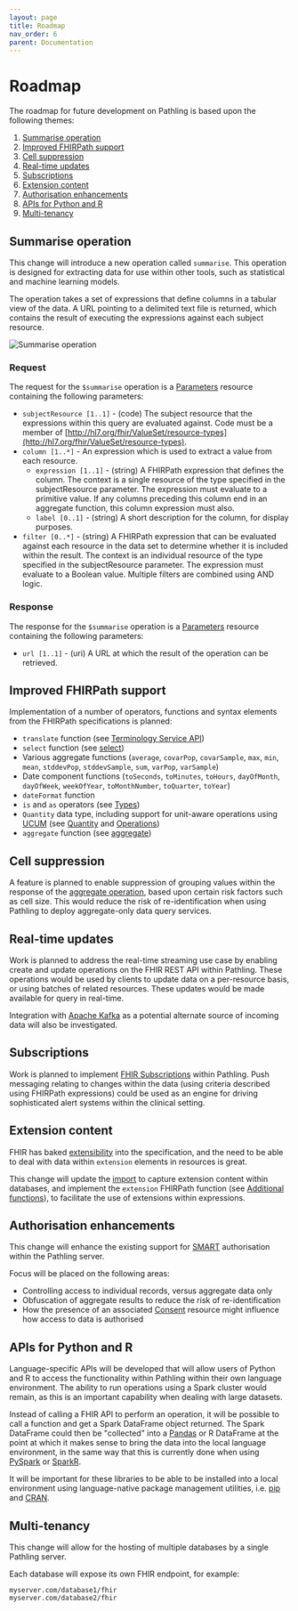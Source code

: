 ```yaml
---
layout: page
title: Roadmap
nav_order: 6
parent: Documentation
---
```


# Roadmap

The roadmap for future development on Pathling is based upon the following
themes:

1. [Summarise operation](#summarise-operation)
2. [Improved FHIRPath support](#improved-fhirpath-support)
3. [Cell suppression](#cell-suppression)
4. [Real-time updates](#real-time-updates)
5. [Subscriptions](#subscriptions)
6. [Extension content](#extension-content)
7. [Authorisation enhancements](#authorisation-enhancements)
8. [APIs for Python and R](#apis-for-python-and-r)
9. [Multi-tenancy](#multi-tenancy)

## Summarise operation

This change will introduce a new operation called `summarise`. This operation is
designed for extracting data for use within other tools, such as statistical and
machine learning models.

The operation takes a set of expressions that define columns in a tabular view
of the data. A URL pointing to a delimited text file is returned, which contains
the result of executing the expressions against each subject resource.

<img src="/images/summarise.png" 
     srcset="/images/summarise@2x.png 2x, /images/summarise.png 1x"
     alt="Summarise operation" />

### Request

The request for the `$summarise` operation is a
[Parameters](https://hl7.org/fhir/R4/parameters.html) resource containing the
following parameters:

- `subjectResource [1..1]` - (code) The subject resource that the expressions
  within this query are evaluated against. Code must be a member of
  [http://hl7.org/fhir/ValueSet/resource-types](http://hl7.org/fhir/ValueSet/resource-types).
- `column [1..*]` - An expression which is used to extract a value from each
  resource.
  - `expression [1..1]` - (string) A FHIRPath expression that defines the
    column. The context is a single resource of the type specified in the
    subjectResource parameter. The expression must evaluate to a primitive
    value. If any columns preceding this column end in an aggregate function,
    this column expression must also.
  - `label [0..1]` - (string) A short description for the column, for display
    purposes.
- `filter [0..*]` - (string) A FHIRPath expression that can be evaluated against
  each resource in the data set to determine whether it is included within the
  result. The context is an individual resource of the type specified in the
  subjectResource parameter. The expression must evaluate to a Boolean value.
  Multiple filters are combined using AND logic.

### Response

The response for the `$summarise` operation is a
[Parameters](https://hl7.org/fhir/R4/parameters.html) resource containing the
following parameters:

- `url [1..1]` - (uri) A URL at which the result of the operation can be
  retrieved.

## Improved FHIRPath support

Implementation of a number of operators, functions and syntax elements from the
FHIRPath specifications is planned:

- `translate` function (see
  [Terminology Service API](https://hl7.org/fhir/R4/fhirpath.html#txapi))
- `select` function (see
  [select](https://hl7.org/fhirpath/#selectprojection-expression-collection))
- Various aggregate functions (`average`, `covarPop`, `covarSample`, `max`,
  `min`, `mean`, `stddevPop`, `stddevSample`, `sum`, `varPop`, `varSample`)
- Date component functions (`toSeconds`, `toMinutes`, `toHours`, `dayOfMonth`,
  `dayOfWeek`, `weekOfYear`, `toMonthNumber`, `toQuarter`, `toYear`)
- `dateFormat` function
- `is` and `as` operators (see
  [Types](https://hl7.org/fhirpath/#types))
- `Quantity` data type, including support for unit-aware operations using
  [UCUM](https://unitsofmeasure.org) (see
  [Quantity](https://hl7.org/fhirpath/#types) and
  [Operations](https://hl7.org/fhirpath/#operations))
- `aggregate` function (see
  [aggregate](https://hl7.org/fhirpath/#aggregateaggregator-expression-init-value-value))

## Cell suppression

A feature is planned to enable suppression of grouping values within the
response of the [aggregate operation](./aggregate.html), based upon certain risk
factors such as cell size. This would reduce the risk of re-identification when
using Pathling to deploy aggregate-only data query services.

## Real-time updates

Work is planned to address the real-time streaming use case by enabling create
and update operations on the FHIR REST API within Pathling. These operations
would be used by clients to update data on a per-resource basis, or using
batches of related resources. These updates would be made available for query in
real-time.

Integration with [Apache Kafka](https://kafka.apache.org/) as a potential
alternate source of incoming data will also be investigated.

## Subscriptions

Work is planned to implement
[FHIR Subscriptions](https://www.hl7.org/fhir/R4/subscription.html) within
Pathling. Push messaging relating to changes within the data (using criteria
described using FHIRPath expressions) could be used as an engine for driving
sophisticated alert systems within the clinical setting.

## Extension content

FHIR has baked [extensibility](https://hl7.org/fhir/R4/extensibility.html) into
the specification, and the need to be able to deal with data within `extension`
elements in resources is great.

This change will update the [import](./import.html) to capture extension content
within databases, and implement the `extension` FHIRPath function (see
[Additional functions](https://hl7.org/fhir/R4/fhirpath.html#functions)), to
facilitate the use of extensions within expressions.

## Authorisation enhancements

This change will enhance the existing support for
[SMART](https://hl7.org/fhir/smart-app-launch/index.html) authorisation within
the Pathling server.

Focus will be placed on the following areas:

- Controlling access to individual records, versus aggregate data only
- Obfuscation of aggregate results to reduce the risk of re-identification
- How the presence of an associated
  [Consent](https://hl7.org/fhir/R4/consent.html) resource might influence how
  access to data is authorised

## APIs for Python and R

Language-specific APIs will be developed that will allow users of Python and R
to access the functionality within Pathling within their own language
environment. The ability to run operations using a Spark cluster would remain,
as this is an important capability when dealing with large datasets.

Instead of calling a FHIR API to perform an operation, it will be possible to
call a function and get a Spark DataFrame object returned. The Spark DataFrame
could then be "collected" into a [Pandas](https://pandas.pydata.org/) or R
DataFrame at the point at which it makes sense to bring the data into the local
language environment, in the same way that this is currently done when using
[PySpark](https://spark.apache.org/docs/latest/api/python/index.html) or
[SparkR](https://spark.apache.org/docs/latest/api/R/index.html).

It will be important for these libraries to be able to be installed into a local
environment using language-native package management utilities, i.e.
[pip](https://pypi.org/project/pip/) and [CRAN](https://cran.r-project.org/).

## Multi-tenancy

This change will allow for the hosting of multiple databases by a single
Pathling server.

Each database will expose its own FHIR endpoint, for example:

```
myserver.com/database1/fhir
myserver.com/database2/fhir
```
